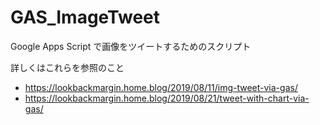 # GAS_ImageTweet
Google Apps Script で画像をツイートするためのスクリプト

詳しくはこれらを参照のこと
- https://lookbackmargin.home.blog/2019/08/11/img-tweet-via-gas/
- https://lookbackmargin.home.blog/2019/08/21/tweet-with-chart-via-gas/
